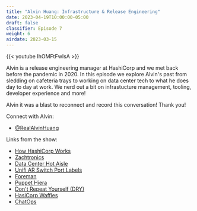 ```yaml
---
title: "Alvin Huang: Infrastructure & Release Engineering"
date: 2023-04-19T10:00:00-05:00
draft: false
classifier: Episode 7
weight: 6
airdate: 2023-03-15
---
```


{{< youtube IhOMFtFwIsA >}}

Alvin is a release engineering manager at HashiCorp and we met back before the
pandemic in 2020. In this episode we explore Alvin's past from sledding on
cafeteria trays to working on data center tech to what he does day to day at
work. We nerd out a bit on infrastucture management, tooling, developer
experience and more!

Alvin it was a blast to reconnect and record this conversation! Thank you!

Connect with Alvin:

- [@RealAlvinHuang](https://twitter.com/realalvinhuang)

Links from the show:

- [How HashiCorp Works](https://works.hashicorp.com/)
- [Zachtronics](https://www.zachtronics.com/)
- [Data Center Hot
  Aisle](https://en.wikipedia.org/wiki/Server_room#Hot_aisle_/_cold_aisle)
- [Unifi AR Switch Port Labels](https://www.youtube.com/watch?v=a9mg3A7Jr5A)
- [Foreman](https://github.com/ddollar/foreman)
- [Puppet Hiera](https://www.puppet.com/docs/puppet/7/hiera_intro.html)
- [Don't Repeat Yourself
  (DRY)](https://en.wikipedia.org/wiki/Don%27t_repeat_yourself)
- [HasiCorp
  Waffles](https://www.hashicorp.com/resources/inside-hashicorp-operations-engineering)
- [ChatOps](https://www.atlassian.com/blog/software-teams/what-is-chatops-adoption-guide)

